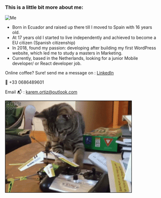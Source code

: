 ### This is a little bit more about me:

![Me](https://github.com/Karem1986/karemortiz/blob/master/ezgif.com-gif-maker%20(1).gif)

- Born in Ecuador and raised up there till I moved to Spain with 16 years old.
- At 17 years old I started to live independently and achieved to become a EU citizen (Spanish citizenship)
- In 2018, found my passion: developing after building my first WordPress website, which led me to study a masters in Marketing.
- Currently, based in the Netherlands, looking for a junior Mobile developer/ or React developer job.

Online coffee? Sure! send me a message on : [LinkedIn](https://www.linkedin.com/in/karemortiz/)

📳 +33 0686489601

Email 📬 : karem.ortiz@outlook.com

<img src="https://github.com/Karem1986/Karem1986/blob/master/funnyCatGif.gif" width="83%"/>   

